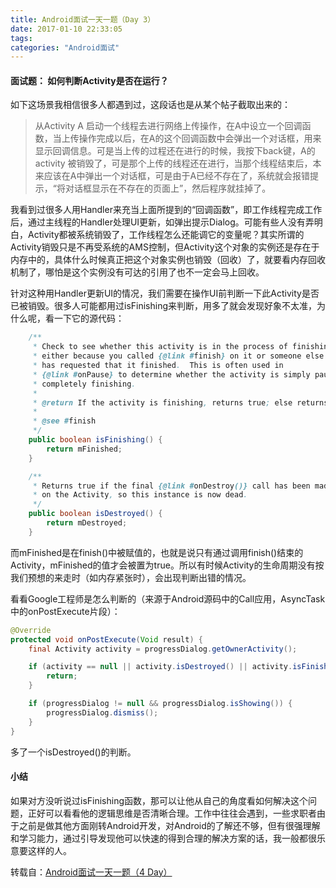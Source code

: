 ```yaml
---
title: Android面试一天一题（Day 3）
date: 2017-01-10 22:33:05
tags:
categories: "Android面试"
---
```


#### 面试题： 如何判断Activity是否在运行？

如下这场景我相信很多人都遇到过，这段话也是从某个帖子截取出来的：

>从Activity A 启动一个线程去进行网络上传操作，在A中设立一个回调函数，当上传操作完成以后，在A的这个回调函数中会弹出一个对话框，用来显示回调信息。可是当上传的过程还在进行的时候，我按下back键，A的activity 被销毁了，可是那个上传的线程还在进行，当那个线程结束后，本来应该在A中弹出一个对话框，可是由于A已经不存在了，系统就会报错提示，“将对话框显示在不存在的页面上”，然后程序就挂掉了。

我看到过很多人用Handler来充当上面所提到的“回调函数”，即工作线程完成工作后，通过主线程的Handler处理UI更新，如弹出提示Dialog。可能有些人没有弄明白，Activity都被系统销毁了，工作线程怎么还能调它的变量呢？其实所谓的Activity销毁只是不再受系统的AMS控制，但Activity这个对象的实例还是存在于内存中的，具体什么时候真正把这个对象实例也销毁（回收）了，就要看内存回收机制了，哪怕是这个实例没有可达的引用了也不一定会马上回收。

<!--more-->

针对这种用Handler更新UI的情况，我们需要在操作UI前判断一下此Activity是否已被销毁。很多人可能都用过isFinishing来判断，用多了就会发现好象不太准，为什么呢，看一下它的源代码：

```java
    /**
     * Check to see whether this activity is in the process of finishing,
     * either because you called {@link #finish} on it or someone else
     * has requested that it finished.  This is often used in
     * {@link #onPause} to determine whether the activity is simply pausing or
     * completely finishing.
     *
     * @return If the activity is finishing, returns true; else returns false.
     *
     * @see #finish
     */
    public boolean isFinishing() {
        return mFinished;
    }

    /**
     * Returns true if the final {@link #onDestroy()} call has been made
     * on the Activity, so this instance is now dead.
     */
    public boolean isDestroyed() {
        return mDestroyed;
    }
```

而mFinished是在finish()中被赋值的，也就是说只有通过调用finish()结束的Activity，mFinished的值才会被置为true。所以有时候Activity的生命周期没有按我们预想的来走时（如内存紧张时），会出现判断出错的情况。

看看Google工程师是怎么判断的（来源于Android源码中的Call应用，AsyncTask中的onPostExecute片段）：

```java
@Override
protected void onPostExecute(Void result) {
    final Activity activity = progressDialog.getOwnerActivity();

    if (activity == null || activity.isDestroyed() || activity.isFinishing()) {
        return;
    }

    if (progressDialog != null && progressDialog.isShowing()) {
        progressDialog.dismiss();
    }
}
```

多了一个isDestroyed()的判断。

#### 小结

如果对方没听说过isFinishing函数，那可以让他从自己的角度看如何解决这个问题，正好可以看看他的逻辑思维是否清晰合理。工作中往往会遇到，一些求职者由于之前是做其他方面刚转Android开发，对Android的了解还不够，但有很强理解和学习能力，通过引导发现他可以快速的得到合理的解决方案的话，我一般都很乐意要这样的人。

转载自：[Android面试一天一题（4 Day）](https://www.jianshu.com/p/f8a0c43b3dfe)
